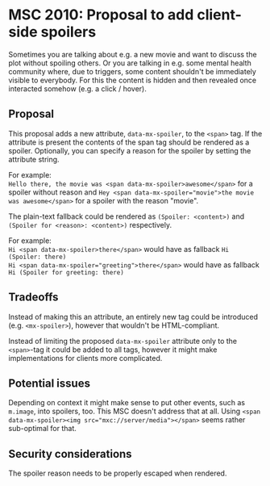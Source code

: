 # MSC 2010: Proposal to add client-side spoilers
Sometimes you are talking about e.g. a new movie and want to discuss the plot without spoiling others. Or you are talking in e.g. some mental health community where, due to triggers, some content shouldn't be immediately visible to everybody. For this the content is hidden and then revealed once interacted somehow (e.g. a click / hover).

## Proposal
This proposal adds a new attribute, `data-mx-spoiler`, to the `<span>` tag. If the attribute is present the contents of the span tag should be rendered as a spoiler. Optionally, you can specify a reason for the spoiler by setting the attribute string.

For example:  
`Hello there, the movie was <span data-mx-spoiler>awesome</span>` for a spoiler without reason and `Hey <span data-mx-spoiler="movie">the movie was awesome</span>` for a spoiler with the reason "movie".

The plain-text fallback could be rendered as `(Spoiler: <content>)` and `(Spoiler for <reason>: <content>)` respectively.

For example:  
`Hi <span data-mx-spoiler>there</span>` would have as fallback `Hi (Spoiler: there)`  
`Hi <span data-mx-spoiler="greeting">there</span>` would have as fallback `Hi (Spoiler for greeting: there)`

## Tradeoffs
Instead of making this an attribute, an entirely new tag could be introduced (e.g. `<mx-spoiler>`), however that wouldn't be HTML-compliant.

Instead of limiting the proposed `data-mx-spoiler` attribute only to the `<span>`-tag it could be added to all tags, however it might make implementations for clients more complicated.

## Potential issues
Depending on context it might make sense to put other events, such as `m.image`, into spoilers, too. This MSC doesn't address that at all. Using `<span data-mx-spoiler><img src="mxc://server/media"></span>` seems rather sub-optimal for that.

## Security considerations
The spoiler reason needs to be properly escaped when rendered.
